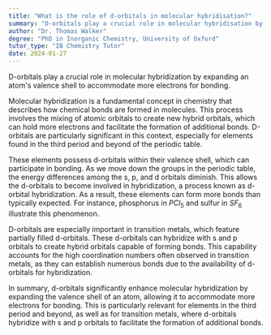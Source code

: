 ```yaml
---
title: "What is the role of d-orbitals in molecular hybridisation?"
summary: "D-orbitals play a crucial role in molecular hybridisation by expanding the valence shell to accommodate more electrons for bonding."
author: "Dr. Thomas Walker"
degree: "PhD in Inorganic Chemistry, University of Oxford"
tutor_type: "IB Chemistry Tutor"
date: 2024-01-27
---
```


D-orbitals play a crucial role in molecular hybridization by expanding an atom's valence shell to accommodate more electrons for bonding.

Molecular hybridization is a fundamental concept in chemistry that describes how chemical bonds are formed in molecules. This process involves the mixing of atomic orbitals to create new hybrid orbitals, which can hold more electrons and facilitate the formation of additional bonds. D-orbitals are particularly significant in this context, especially for elements found in the third period and beyond of the periodic table.

These elements possess d-orbitals within their valence shell, which can participate in bonding. As we move down the groups in the periodic table, the energy differences among the s, p, and d orbitals diminish. This allows the d-orbitals to become involved in hybridization, a process known as d-orbital hybridization. As a result, these elements can form more bonds than typically expected. For instance, phosphorus in $PCl_5$ and sulfur in $SF_6$ illustrate this phenomenon.

D-orbitals are especially important in transition metals, which feature partially filled d-orbitals. These d-orbitals can hybridize with s and p orbitals to create hybrid orbitals capable of forming bonds. This capability accounts for the high coordination numbers often observed in transition metals, as they can establish numerous bonds due to the availability of d-orbitals for hybridization.

In summary, d-orbitals significantly enhance molecular hybridization by expanding the valence shell of an atom, allowing it to accommodate more electrons for bonding. This is particularly relevant for elements in the third period and beyond, as well as for transition metals, where d-orbitals hybridize with s and p orbitals to facilitate the formation of additional bonds.
    